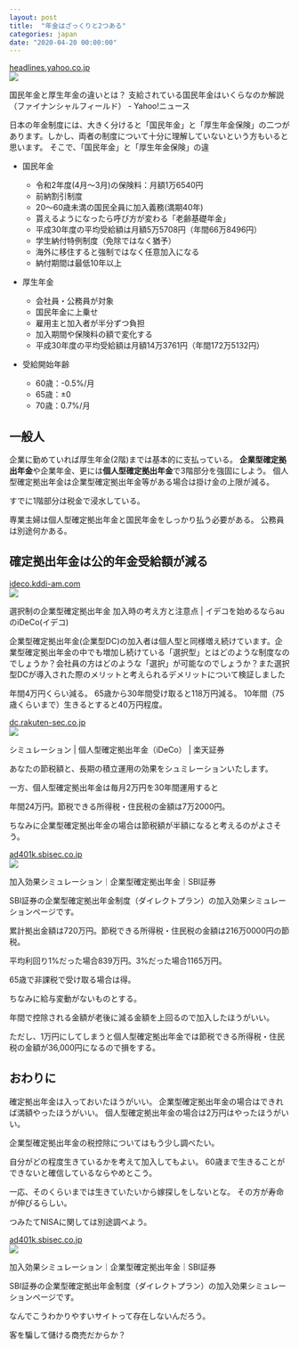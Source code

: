 ```yaml
---
layout: post
title:  "年金はざっくりと2つある"
categories: japan
date: "2020-04-20 00:00:00"
---
```



<div class="card">
  <a href="https://headlines.yahoo.co.jp/hl?a=20200408-00010000-ffield-bus_all"></a>
  <div class="card__header">
    <a href="https://headlines.yahoo.co.jp/hl?a=20200408-00010000-ffield-bus_all">headlines.yahoo.co.jp</a>
  </div>
  <div class="card__image">
    <img src="https://lpt.c.yimg.jp/amd/20200408-00010000-ffield-000-view.jpghttps://lpt.c.yimg.jp/amd/20200408-00010000-ffield-001-view.jpg">
  </div>
  <div class="card__title">
    <p>国民年金と厚生年金の違いとは？ 支給されている国民年金はいくらなのか解説（ファイナンシャルフィールド） - Yahoo!ニュース</p>
  </div>
  <div class="card__description">
    <p>日本の年金制度には、大きく分けると「国民年金」と「厚生年金保険」の二つがあります。しかし、両者の制度について十分に理解していないという方もいると思います。 そこで、「国民年金」と「厚生年金保険」の違</p>
  </div>
</div>


- 国民年金
  - 令和2年度(4月〜3月)の保険料：月額1万6540円
  - 前納割引制度
  - 20〜60歳未満の国民全員に加入義務(満期40年)
  - 貰えるようになったら呼び方が変わる「老齢基礎年金」
  - 平成30年度の平均受給額は月額5万5708円（年間66万8496円）
  - 学生納付特例制度（免除ではなく猶予）
  - 海外に移住すると強制ではなく任意加入になる
  - 納付期間は最低10年以上
- 厚生年金
  - 会社員・公務員が対象
  - 国民年金に上乗せ
  - 雇用主と加入者が半分ずつ負担
  - 加入期間や保険料の額で変化する
  - 平成30年度の平均受給額は月額14万3761円（年間172万5132円）

- 受給開始年齢
  - 60歳：-0.5%/月
  - 65歳：±0
  - 70歳：0.7%/月

## 一般人

企業に勤めていれば厚生年金(2階)までは基本的に支払っている。
**企業型確定拠出年金**や企業年金、更には**個人型確定拠出年金**で3階部分を強固にしよう。
個人型確定拠出年金は企業型確定拠出年金等がある場合は掛け金の上限が減る。

すでに1階部分は税金で浸水している。

専業主婦は個人型確定拠出年金と国民年金をしっかり払う必要がある。
公務員は別途何かある。

## 確定拠出年金は公的年金受給額が減る


<div class="card">
  <a href="https://ideco.kddi-am.com/learn/column/ideco0024/"></a>
  <div class="card__header">
    <a href="https://ideco.kddi-am.com/learn/column/ideco0024/">ideco.kddi-am.com</a>
  </div>
  <div class="card__image">
    <img src="https://ideco.kddi-am.com/wp-content/uploads/2018/09/ideco_ogp.png">
  </div>
  <div class="card__title">
    <p>選択制の企業型確定拠出年金 加入時の考え方と注意点 | イデコを始めるならauのiDeCo(イデコ)</p>
  </div>
  <div class="card__description">
    <p>企業型確定拠出年金(企業型DC)の加入者は個人型と同様増え続けています。企業型確定拠出年金の中でも増加し続けている「選択型」とはどのような制度なのでしょうか？会社員の方はどのような「選択」が可能なのでしょうか？また選択型DCが導入された際のメリットと考えられるデメリットについて検証しました</p>
  </div>
</div>


年間4万円くらい減る。
65歳から30年間受け取ると118万円減る。
10年間（75歳くらいまで）生きるとすると40万円程度。


<div class="card">
  <a href="https://dc.rakuten-sec.co.jp/feature/simulation/"></a>
  <div class="card__header">
    <a href="https://dc.rakuten-sec.co.jp/feature/simulation/">dc.rakuten-sec.co.jp</a>
  </div>
  <div class="card__image">
    <img src="https://dc.rakuten-sec.co.jp/images/og-image.png">
  </div>
  <div class="card__title">
    <p>シミュレーション | 個人型確定拠出年金（iDeCo） | 楽天証券</p>
  </div>
  <div class="card__description">
    <p>あなたの節税額と、長期の積立運用の効果をシュミレーションいたします。</p>
  </div>
</div>


一方、個人型確定拠出年金は毎月2万円を30年間運用すると

年間24万円。節税できる所得税・住民税の金額は7万2000円。

ちなみに企業型確定拠出年金の場合は節税額が半額になると考えるのがよさそう。


<div class="card">
  <a href="https://ad401k.sbisec.co.jp/corporate/simulation/tax-saving/"></a>
  <div class="card__header">
    <a href="https://ad401k.sbisec.co.jp/corporate/simulation/tax-saving/">ad401k.sbisec.co.jp</a>
  </div>
  <div class="card__image">
    <img src="https://ad401k.sbisec.co.jp/assets/images/ogp-kigyo.jpg">
  </div>
  <div class="card__title">
    <p>加入効果シミュレーション｜企業型確定拠出年金｜SBI証券</p>
  </div>
  <div class="card__description">
    <p>SBI証券の企業型確定拠出年金制度（ダイレクトプラン）の加入効果シミュレーションページです。</p>
  </div>
</div>


累計拠出金額は720万円。節税できる所得税・住民税の金額は216万0000円の節税。

平均利回り1%だった場合839万円。3%だった場合1165万円。

65歳で非課税で受け取る場合は得。

ちなみに給与変動がないものとする。

年間で控除される金額が老後に減る金額を上回るので加入したほうがいい。

ただし、1万円にしてしまうと個人型確定拠出年金では節税できる所得税・住民税の金額が36,000円になるので損をする。

## おわりに

確定拠出年金は入っておいたほうがいい。
企業型確定拠出年金の場合はできれば満額やったほうがいい。
個人型確定拠出年金の場合は2万円はやったほうがいい。

企業型確定拠出年金の税控除についてはもう少し調べたい。

自分がどの程度生きているかを考えて加入してもよい。
60歳まで生きることができないと確信しているならやめとこう。

一応、そのくらいまでは生きていたいから嫁探しをしないとな。
その方が寿命が伸びるらしい。

つみたてNISAに関しては別途調べよう。


<div class="card">
  <a href="https://ad401k.sbisec.co.jp/corporate/simulation/tax-saving/"></a>
  <div class="card__header">
    <a href="https://ad401k.sbisec.co.jp/corporate/simulation/tax-saving/">ad401k.sbisec.co.jp</a>
  </div>
  <div class="card__image">
    <img src="https://ad401k.sbisec.co.jp/assets/images/ogp-kigyo.jpg">
  </div>
  <div class="card__title">
    <p>加入効果シミュレーション｜企業型確定拠出年金｜SBI証券</p>
  </div>
  <div class="card__description">
    <p>SBI証券の企業型確定拠出年金制度（ダイレクトプラン）の加入効果シミュレーションページです。</p>
  </div>
</div>


なんでこうわかりやすいサイトって存在しないんだろう。

客を騙して儲ける商売だからか？
